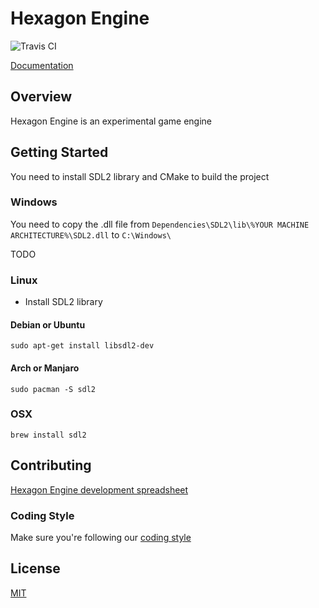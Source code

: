 # Hexagon Engine

![Travis CI](https://travis-ci.org/andraantariksa/hexagon-engine.svg?branch=master)

[Documentation](http://andraaa.github.io/hexagon-engine/)

## Overview

Hexagon Engine is an experimental game engine

## Getting Started

You need to install SDL2 library and CMake to build the project

### Windows

You need to copy the .dll file from `Dependencies\SDL2\lib\%YOUR MACHINE ARCHITECTURE%\SDL2.dll` to `C:\Windows\`

TODO

### Linux

- Install SDL2 library

#### Debian or Ubuntu

```
sudo apt-get install libsdl2-dev
```

#### Arch or Manjaro

```
sudo pacman -S sdl2
```

### OSX

```
brew install sdl2
```

## Contributing

[Hexagon Engine development spreadsheet](https://docs.google.com/spreadsheets/d/1WMGvrobR7Ager_eN6XkKIVlJqdemyFAZAxzZmSg1G-s/edit?usp=sharing)

### Coding Style

Make sure you're following our [coding style](Docs/CodingStyle.md)

## License

[MIT](LICENSE)